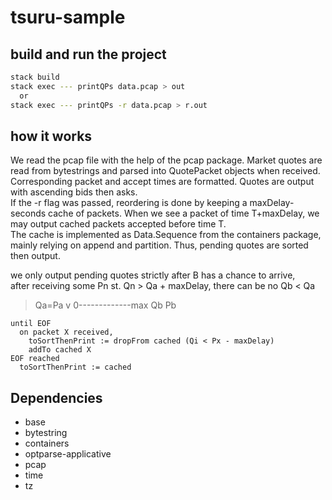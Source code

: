 # tsuru-sample

## build and run the project

```sh
stack build
stack exec --- printQPs data.pcap > out
  or
stack exec --- printQPs -r data.pcap > r.out
```

## how it works

We read the pcap file with the help of the pcap package. Market quotes are read from bytestrings
and parsed into QuotePacket objects when received. Corresponding packet and accept times are
formatted. Quotes are output with ascending bids then asks.<br>
If the -r flag was passed, reordering is done by keeping a maxDelay-seconds cache
of packets. When we see a packet of time T+maxDelay, we may output cached packets accepted
before time T.<br>
The cache is implemented as Data.Sequence from the containers package, mainly
relying on append and partition. Thus, pending quotes are sorted then output.



we only output pending quotes strictly after B has a chance to arrive,<br>
after receiving some Pn st. Qn > Qa + maxDelay, there can be no Qb < Qa<br>


>   Qa=Pa
>   v
>  0-------------max
>  Qb            Pb

```pseudocode
until EOF
  on packet X received,
    toSortThenPrint := dropFrom cached (Qi < Px - maxDelay)
    addTo cached X
EOF reached
  toSortThenPrint := cached
```

## Dependencies

- base
- bytestring
- containers
- optparse-applicative
- pcap
- time
- tz
